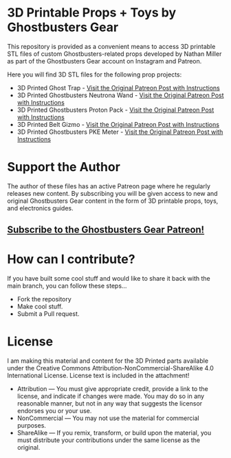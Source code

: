 # 3D Printable Props + Toys by Ghostbusters Gear

This repository is provided as a convenient means to access 3D printable STL files of custom Ghostbusters-related props developed by Nathan Miller as part of the Ghostbusters Gear account on Instagram and Patreon.

Here you will find 3D STL files for the following prop projects:

- 3D Printed Ghost Trap  - [Visit the Original Patreon Post with Instructions](https://www.patreon.com/posts/33478760)
- 3D Printed Ghostbusters Neutrona Wand  - [Visit the Original Patreon Post with Instructions](https://www.patreon.com/posts/34692223)
- 3D Printed Ghostbusters Proton Pack  - [Visit the Original Patreon Post with Instructions](https://www.patreon.com/posts/41838757)
- 3D Printed Belt Gizmo - [Visit the Original Patreon Post with Instructions](https://www.patreon.com/posts/43906527)
- 3D Printed Ghostbusters PKE Meter - [Visit the Original Patreon Post with Instructions](https://www.patreon.com/posts/45235766)

# Support the Author
The author of these files has an active Patreon page where he regularly releases new content. By subscribing you will be given access to new and original Ghostbusters Gear content in the form of 3D printable props, toys, and electronics guides.

## [Subscribe to the Ghostbusters Gear Patreon!](https://www.patreon.com/ghostbustersgear)

# How can I contribute?
If you have built some cool stuff and would like to share it back with the main branch, you can follow these steps...

- Fork the repository
- Make cool stuff.
- Submit a Pull request.

# License
I am making this material and content for the 3D Printed parts available under the Creative Commons Attribution-NonCommercial-ShareAlike 4.0 International License. License text is included in the attachment!

- Attribution — You must give appropriate credit, provide a link to the license, and indicate if changes were made. You may do so in any reasonable manner, but not in any way that suggests the licensor endorses you or your use.
- NonCommercial — You may not use the material for commercial purposes.
- ShareAlike — If you remix, transform, or build upon the material, you must distribute your contributions under the same license as the original.

